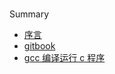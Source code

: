#
Summary

* [序言](README.md)
* [gitbook](gitbook.md)
* [gcc 编译运行 c 程序](gcc-bian-yi-yun-xing-c-cheng-xu.md)
